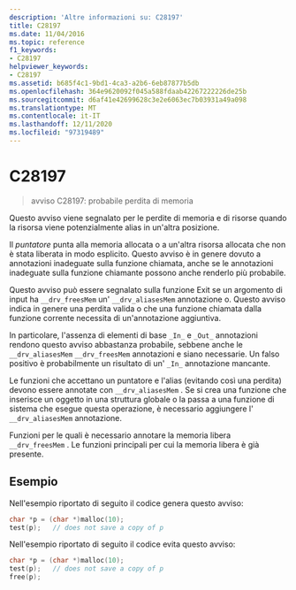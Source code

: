```yaml
---
description: 'Altre informazioni su: C28197'
title: C28197
ms.date: 11/04/2016
ms.topic: reference
f1_keywords:
- C28197
helpviewer_keywords:
- C28197
ms.assetid: b685f4c1-9bd1-4ca3-a2b6-6eb87877b5db
ms.openlocfilehash: 364e9620092f045a588fdaab42267222226de25b
ms.sourcegitcommit: d6af41e42699628c3e2e6063ec7b03931a49a098
ms.translationtype: MT
ms.contentlocale: it-IT
ms.lasthandoff: 12/11/2020
ms.locfileid: "97319489"
---
```

# <a name="c28197"></a>C28197

> avviso C28197: probabile perdita di memoria

Questo avviso viene segnalato per le perdite di memoria e di risorse quando la risorsa viene potenzialmente alias in un'altra posizione.

Il *puntatore* punta alla memoria allocata o a un'altra risorsa allocata che non è stata liberata in modo esplicito. Questo avviso è in genere dovuto a annotazioni inadeguate sulla funzione chiamata, anche se le annotazioni inadeguate sulla funzione chiamante possono anche renderlo più probabile.

Questo avviso può essere segnalato sulla funzione Exit se un argomento di input ha `__drv_freesMem` un' `__drv_aliasesMem` annotazione o. Questo avviso indica in genere una perdita valida o che una funzione chiamata dalla funzione corrente necessita di un'annotazione aggiuntiva.

In particolare, l'assenza di elementi di base `_In_` e `_Out_` annotazioni rendono questo avviso abbastanza probabile, sebbene anche le `__drv_aliasesMem` `__drv_freesMem` annotazioni e siano necessarie. Un falso positivo è probabilmente un risultato di un' `_In_` annotazione mancante.

Le funzioni che accettano un puntatore e l'alias (evitando così una perdita) devono essere annotate con `__drv_aliasesMem` . Se si crea una funzione che inserisce un oggetto in una struttura globale o la passa a una funzione di sistema che esegue questa operazione, è necessario aggiungere l' `__drv_aliasesMem` annotazione.

Funzioni per le quali è necessario annotare la memoria libera `__drv_freesMem` . Le funzioni principali per cui la memoria libera è già presente.

## <a name="example"></a>Esempio

Nell'esempio riportato di seguito il codice genera questo avviso:

```cpp
char *p = (char *)malloc(10);
test(p);   // does not save a copy of p
```

Nell'esempio riportato di seguito il codice evita questo avviso:

```cpp
char *p = (char *)malloc(10);
test(p);   // does not save a copy of p
free(p);
```
